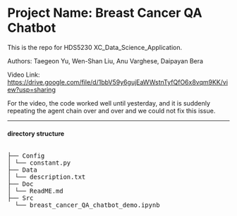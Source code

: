 
# Project Name: Breast Cancer QA Chatbot 

This is the repo for HDS5230 XC_Data_Science_Application. </br>

Authors: Taegeon Yu, Wen-Shan Liu, Anu Varghese, Daipayan Bera </br>

Video Link: https://drive.google.com/file/d/1bbV59y6gujEaWWstnTyfQfO6x8vqm9KK/view?usp=sharing

For the video, the code worked well until yesterday, and it is suddenly repeating the agent chain over and over and we could not fix this issue.

---
#### directory structure 

<pre>
  
├── Config
│ └── constant.py
├── Data
│ └── description.txt
├── Doc
│ └── ReadME.md
├── Src
  └── breast_cancer_QA_chatbot_demo.ipynb
 </pre>

